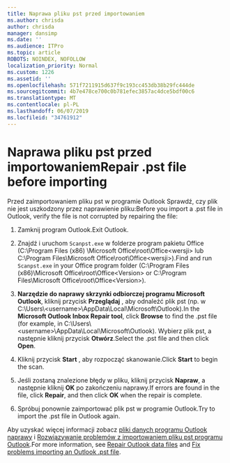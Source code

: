 ```yaml
---
title: Naprawa pliku pst przed importowaniem
ms.author: chrisda
author: chrisda
manager: dansimp
ms.date: ''
ms.audience: ITPro
ms.topic: article
ROBOTS: NOINDEX, NOFOLLOW
localization_priority: Normal
ms.custom: 1226
ms.assetid: ''
ms.openlocfilehash: 571f7211915d637f9c193cc453db38b29fc444de
ms.sourcegitcommit: 4b7e478ce700c0b781efec3857ac4dce5bdf00c6
ms.translationtype: MT
ms.contentlocale: pl-PL
ms.lasthandoff: 06/07/2019
ms.locfileid: "34761912"
---
```

# <a name="repair-pst-file-before-importing"></a><span data-ttu-id="88e0d-102">Naprawa pliku pst przed importowaniem</span><span class="sxs-lookup"><span data-stu-id="88e0d-102">Repair .pst file before importing</span></span>

<span data-ttu-id="88e0d-103">Przed zaimportowaniem pliku pst w programie Outlook Sprawdź, czy plik nie jest uszkodzony przez naprawienie pliku:</span><span class="sxs-lookup"><span data-stu-id="88e0d-103">Before you import a .pst file in Outlook, verify the file is not corrupted by repairing the file:</span></span>

1. <span data-ttu-id="88e0d-104">Zamknij program Outlook.</span><span class="sxs-lookup"><span data-stu-id="88e0d-104">Exit Outlook.</span></span>

2. <span data-ttu-id="88e0d-105">Znajdź i uruchom `Scanpst.exe` w folderze program pakietu Office (C:\Program Files (x86) \Microsoft Office\root\Office\<wersji\> lub C:\Program Files\Microsoft Office\root\Office\<wersji\>).</span><span class="sxs-lookup"><span data-stu-id="88e0d-105">Find and run `Scanpst.exe` in your Office program folder (C:\Program Files (x86)\Microsoft Office\root\Office\<Version\> or C:\Program Files\Microsoft Office\root\Office\<Version\>).</span></span>

3. <span data-ttu-id="88e0d-106">**Narzędzie do naprawy skrzynki odbiorczej programu Microsoft Outlook**, kliknij przycisk **Przeglądaj** , aby odnaleźć plik pst (np. w C:\Users\\<username\>\AppData\Local\Microsoft\Outlook).</span><span class="sxs-lookup"><span data-stu-id="88e0d-106">In the **Microsoft Outlook Inbox Repair tool**, click **Browse** to find the .pst file (for example, in C:\Users\\<username\>\AppData\Local\Microsoft\Outlook).</span></span> <span data-ttu-id="88e0d-107">Wybierz plik pst, a następnie kliknij przycisk **Otwórz**.</span><span class="sxs-lookup"><span data-stu-id="88e0d-107">Select the .pst file and then click **Open**.</span></span>

4. <span data-ttu-id="88e0d-108">Kliknij przycisk **Start** , aby rozpocząć skanowanie.</span><span class="sxs-lookup"><span data-stu-id="88e0d-108">Click **Start** to begin the scan.</span></span>

5. <span data-ttu-id="88e0d-109">Jeśli zostaną znalezione błędy w pliku, kliknij przycisk **Napraw**, a następnie kliknij **OK** po zakończeniu naprawy.</span><span class="sxs-lookup"><span data-stu-id="88e0d-109">If errors are found in the file, click **Repair**, and then click **OK** when the repair is complete.</span></span>

6. <span data-ttu-id="88e0d-110">Spróbuj ponownie zaimportować plik pst w programie Outlook.</span><span class="sxs-lookup"><span data-stu-id="88e0d-110">Try to import the .pst file in Outlook again.</span></span>

<span data-ttu-id="88e0d-111">Aby uzyskać więcej informacji zobacz [pliki danych programu Outlook naprawy](https://support.office.com/article/25663bc3-11ec-4412-86c4-60458afc5253) i [Rozwiązywanie problemów z importowaniem pliku pst programu Outlook](https://support.office.com/article/2d2e50dc-5c36-4ab2-ab50-f1be733b3d6e).</span><span class="sxs-lookup"><span data-stu-id="88e0d-111">For more information, see [Repair Outlook data files](https://support.office.com/article/25663bc3-11ec-4412-86c4-60458afc5253) and [Fix problems importing an Outlook .pst file](https://support.office.com/article/2d2e50dc-5c36-4ab2-ab50-f1be733b3d6e).</span></span>
